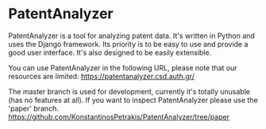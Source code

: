 # PatentAnalyzer

PatentAnalyzer is a tool for analyzing patent data. It's written in Python and uses the Django framework. Its priority is to be easy to use and provide a good user interface. It's also designed to be easily extensible. 

You can use PatentAnalyzer in the following URL, please note that our resources are limited: https://patentanalyzer.csd.auth.gr/

The master branch is used for development, currently it's totally unusable (has no features at all).
If you want to inspect PatentAnalyzer please use the 'paper' branch.
https://github.com/KonstantinosPetrakis/PatentAnalyzer/tree/paper
